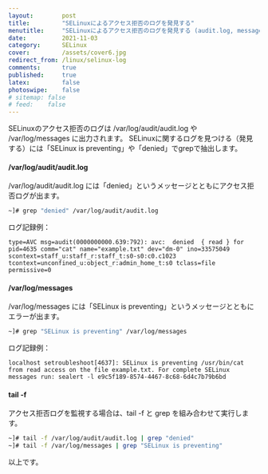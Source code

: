 ```yaml
---
layout:        post
title:         "SELinuxによるアクセス拒否のログを発見する"
menutitle:     "SELinuxによるアクセス拒否のログを発見する (audit.log, messages)"
date:          2021-11-03
category:      SELinux
cover:         /assets/cover6.jpg
redirect_from: /linux/selinux-log
comments:      true
published:     true
latex:         false
photoswipe:    false
# sitemap: false
# feed:    false
---
```


SELinuxのアクセス拒否のログは /var/log/audit/audit.log や /var/log/messages に出力されます。
SELinuxに関するログを見つける（発見する）には「SELinux is preventing」や「denied」でgrepで抽出します。

#### /var/log/audit/audit.log

/var/log/audit/audit.log には「denied」というメッセージとともにアクセス拒否ログが出ます。
```bash
~]# grep "denied" /var/log/audit/audit.log
```
ログ記録例：
```
type=AVC msg=audit(0000000000.639:792): avc:  denied  { read } for  pid=4635 comm="cat" name="example.txt" dev="dm-0" ino=33575049 scontext=staff_u:staff_r:staff_t:s0-s0:c0.c1023 tcontext=unconfined_u:object_r:admin_home_t:s0 tclass=file permissive=0
```

#### /var/log/messages

/var/log/messages には「SELinux is preventing」というメッセージとともにエラーが出ます。
```bash
~]# grep "SELinux is preventing" /var/log/messages
```
ログ記録例：
```
localhost setroubleshoot[4637]: SELinux is preventing /usr/bin/cat from read access on the file example.txt. For complete SELinux messages run: sealert -l e9c5f189-8574-4467-8c68-6d4c7b79b6bd
```

#### tail -f

アクセス拒否ログを監視する場合は、tail -f と grep を組み合わせて実行します。

```bash
~]# tail -f /var/log/audit/audit.log | grep "denied"
~]# tail -f /var/log/messages | grep "SELinux is preventing"
```

以上です。
